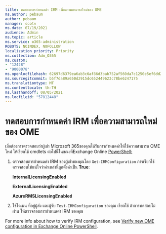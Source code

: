 ```yaml
---
title: ทดสอบการกําหนดค่า IRM เพื่อความสามารถใหม่ของ OME
ms.author: pebaum
author: pebaum
manager: scotv
ms.date: 07/19/2021
audience: Admin
ms.topic: article
ms.service: o365-administration
ROBOTS: NOINDEX, NOFOLLOW
localization_priority: Priority
ms.collection: Adm_O365
ms.custom:
- "12428"
- "9000078"
ms.openlocfilehash: 62697d6379ea6ab3c6af86d3bab752af560da7c1250e5ef6dd2a3eae8023a05e
ms.sourcegitcommit: b5f7da89a650d2915dc652449623c78be6247175
ms.translationtype: MT
ms.contentlocale: th-TH
ms.lasthandoff: 08/05/2021
ms.locfileid: "57812448"
---
```

# <a name="test-irm-configuration-for-new-ome-capabilities"></a>ทดสอบการกําหนดค่า IRM เพื่อความสามารถใหม่ของ OME

เมื่อต้องการตรวจสอบว่าผู้เช่า Microsoft 365ของคุณได้รับการกําหนดค่าให้ใช้ความสามารถ OME ใหม่ ให้เรียกใช้ cmdlets ต่อไปนี้ในขณะที่Exchange Online [PowerShell:](/powershell/exchange/exchange-online-powershell)


1. ตรวจสอบการกําหนดค่า IRM ของผู้เช่าของคุณโดย `Get-IRMConfiguration` การเรียกใช้ ตรวจสอบให้แน่ใจว่าค่าเหล่านี้ถูกตั้งค่าเป็น **True**:
    
    **InternalLicensingEnabled**
    
    **ExternalLicensingEnabled**
    
    **AzureRMSLicensingEnabled**

2. ใช้โดเมน ที่อยู่ผู้ส่ง และผู้รับ `Test-IRMConfiguration` ของคุณ เรียกใช้ ถ้าการทดสอบไม่ผ่าน ให้ตรวจสอบการกําหนดค่า IRM ของคุณ

For more info about how to verify IRM configuration, see [Verify new OME configuration in Exchange Online PowerShell](/microsoft-365/compliance/set-up-new-message-encryption-capabilities#verify-new-ome-configuration-in-exchange-online-powershell).